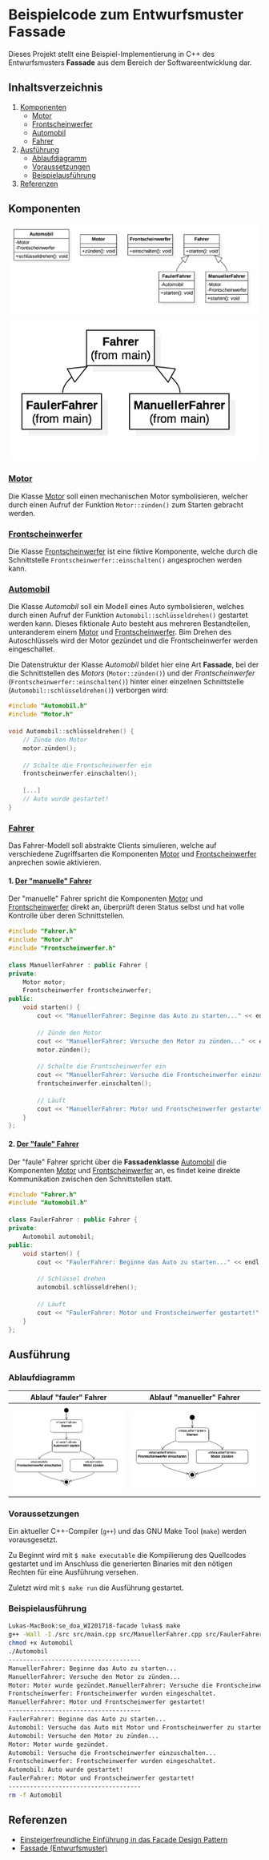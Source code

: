 # Beispielcode zum Entwurfsmuster Fassade

Dieses Projekt stellt eine Beispiel-Implementierung in C++ des Entwurfsmusters **Fassade** aus dem Bereich der Softwareentwicklung dar.

## Inhaltsverzeichnis

1. [Komponenten](#komponenten)
    - [Motor](#motor)
    - [Frontscheinwerfer](#frontscheinwerfer)
    - [Automobil](#automobil)
    - [Fahrer](#fahrer)
2. [Ausführung](#ausführung)
    - [Ablaufdiagramm](#ablaufdiagramm)
    - [Voraussetzungen](#voraussetzungen)
    - [Beispielausführung](#beispielausführung)
3. [Referenzen](#referenzen)

## Komponenten

![Klassendiagramm](uml/Klassendiagramm.png)
![Typenhierarchie](uml/Typenhierarchie.png)

### [Motor](src/Motor.h)

Die Klasse [Motor](src/Motor.h) soll einen mechanischen Motor symbolisieren, welcher durch einen Aufruf der Funktion `Motor::zünden()` zum Starten gebracht werden.

### [Frontscheinwerfer](src/Frontscheinwerfer.h)

Die Klasse [Frontscheinwerfer](src/Frontscheinwerfer.h) ist eine fiktive Komponente, welche durch die Schnittstelle `Frontscheinwerfer::einschalten()` angesprochen werden kann.

### [Automobil](src/Automobil.h)

Die Klasse _Automobil_ soll ein Modell eines Auto symbolisieren, welches durch einen Aufruf der Funktion `Automobil::schlüsseldrehen()` gestartet werden kann. Dieses fiktionale Auto besteht aus mehreren Bestandteilen, unteranderem einem [Motor](#motor) und [Frontscheinwerfer](#frontscheinwerfer). Bim Drehen des Autoschlüssels wird der Motor gezündet und die Frontscheinwerfer werden eingeschaltet.

Die Datenstruktur der Klasse _Automobil_ bildet hier eine Art **Fassade**, bei der die Schnittstellen des _Motors_ (`Motor::zünden()`) und der _Frontscheinwerfer_ (`Frontscheinwerfer::einschalten()`) hinter einer einzelnen Schnittstelle (`Automobil::schlüsseldrehen()`) verborgen wird:

```cpp
#include "Automobil.h"
#include "Motor.h"

void Automobil::schlüsseldrehen() {
    // Zünde den Motor
    motor.zünden();

    // Schalte die Frontscheinwerfer ein
    frontscheinwerfer.einschalten();

    [...]
    // Auto wurde gestartet!
}
```

### [Fahrer](src/Fahrer.h)

Das Fahrer-Modell soll abstrakte Clients simulieren, welche auf verschiedene Zugriffsarten die Komponenten [Motor](#motor) und [Frontscheinwerfer](#frontscheinwerfer) anprechen sowie aktivieren.

#### 1. [Der "manuelle" Fahrer](src/ManuelleFahrer.h)

Der "manuelle" Fahrer spricht die Komponenten [Motor](#motor) und [Frontscheinwerfer](#frontscheinwerfer) direkt an, überprüft deren Status selbst und hat volle Kontrolle über deren Schnittstellen.

```cpp
#include "Fahrer.h"
#include "Motor.h"
#include "Frontscheinwerfer.h"

class ManuellerFahrer : public Fahrer {
private:
    Motor motor;
    Frontscheinwerfer frontscheinwerfer;
public:
    void starten() {
        cout << "ManuellerFahrer: Beginne das Auto zu starten..." << endl;

        // Zünde den Motor
        cout << "ManuellerFahrer: Versuche den Motor zu zünden..." << endl;
        motor.zünden();

        // Schalte die Frontscheinwerfer ein
        cout << "ManuellerFahrer: Versuche die Frontscheinwerfer einzuschalten..." << endl;
        frontscheinwerfer.einschalten();

        // Läuft
        cout << "ManuellerFahrer: Motor und Frontscheinwerfer gestartet!" << endl;
    }
};
```

#### 2. [Der "faule" Fahrer](src/FauleFahrer.h)

Der "faule" Fahrer spricht über die **Fassadenklasse** [Automobil](src/Automobil.h) die Komponenten [Motor](#motor) und [Frontscheinwerfer](#frontscheinwerfer) an, es findet keine direkte Kommunikation zwischen den Schnittstellen statt.

```cpp
#include "Fahrer.h"
#include "Automobil.h"

class FaulerFahrer : public Fahrer {
private:
    Automobil automobil;
public:
    void starten() {
        cout << "FaulerFahrer: Beginne das Auto zu starten..." << endl;

        // Schlüssel drehen
        automobil.schlüsseldrehen();

        // Läuft
        cout << "FaulerFahrer: Motor und Frontscheinwerfer gestartet!" << endl;
    }
};
```

## Ausführung

### Ablaufdiagramm

Ablauf "fauler" Fahrer | Ablauf "manueller" Fahrer
--- | ---
![Ablauf_01](uml/Ablauf-FaulerFahrer.png) | ![Ablauf_02](uml/Ablauf-ManuellerFahrer.png)

### Voraussetzungen

Ein aktueller C++-Compiler (`g++`) und das GNU Make Tool (`make`) werden vorausgesetzt.

Zu Beginnt wird mit `$ make executable` die Kompilierung des Quellcodes gestartet und im Anschluss die generierten Binaries mit den nötigen Rechten für eine Ausführung versehen.

Zuletzt wird mit `$ make run` die Ausführung gestartet.

### Beispielausführung

```bash
Lukas-MacBook:se_doa_WI201718-facade lukas$ make
g++ -Wall -I./src src/main.cpp src/ManuellerFahrer.cpp src/FaulerFahrer.cpp src/Automobil.cpp src/Frontscheinwerfer.cpp src/Motor.cpp -o Automobil
chmod +x Automobil
./Automobil
-------------------------------------
ManuellerFahrer: Beginne das Auto zu starten...
ManuellerFahrer: Versuche den Motor zu zünden...
Motor: Motor wurde gezündet.ManuellerFahrer: Versuche die Frontscheinwerfer einzuschalten...
Frontscheinwerfer: Frontscheinwerfer wurden eingeschaltet.
ManuellerFahrer: Motor und Frontscheinwerfer gestartet!
-------------------------------------
FaulerFahrer: Beginne das Auto zu starten...
Automobil: Versuche das Auto mit Motor und Frontscheinwerfer zu starten...
Automobil: Versuche den Motor zu zünden...
Motor: Motor wurde gezündet.
Automobil: Versuche die Frontscheinwerfer einzuschalten...
Frontscheinwerfer: Frontscheinwerfer wurden eingeschaltet.
Automobil: Auto wurde gestartet!
FaulerFahrer: Motor und Frontscheinwerfer gestartet!
-------------------------------------
rm -f Automobil
```

## Referenzen

- [Einsteigerfreundliche Einführung in das Facade Design Pattern](http://www.philipphauer.de/study/se/design-pattern/facade.php)
- [Fassade (Entwurfsmuster)](https://de.wikipedia.org/wiki/Fassade_(Entwurfsmuster))
